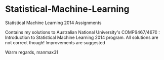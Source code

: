 Statistical-Machine-Learning
============================

Statistical Machine Learning 2014 Assignments

Contains my solutions to Australian National University's COMP6467/4670 : Introduction to Statistical Machine Learning 2014 program.
All solutions are not correct though! Improvements are suggested

Warm regards,
manmax31
